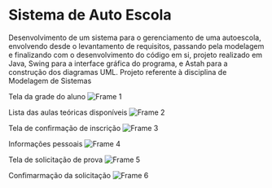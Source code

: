 # Sistema de Auto Escola

Desenvolvimento de um sistema para o gerenciamento de uma autoescola, envolvendo desde o levantamento de requisitos, passando pela modelagem e finalizando com o desenvolvimento do código em si, projeto realizado em Java, Swing para a interface gráfica do programa, e Astah para a construção dos diagramas UML. Projeto referente à disciplina de Modelagem de Sistemas


Tela da grade do aluno
![Frame 1](https://user-images.githubusercontent.com/84208761/192109091-b07daa95-1ae3-4320-9e8d-cda358240beb.png)

Lista das aulas teóricas disponíveis
![Frame 2](https://user-images.githubusercontent.com/84208761/192109120-dbcbc694-1545-4c18-bb4b-3cd826975562.png)

Tela de confirmação de inscrição
![Frame 3](https://user-images.githubusercontent.com/84208761/192109166-80de2a03-5a89-4ed8-b817-09337ba35779.png)

Informações pessoais
![Frame 4](https://user-images.githubusercontent.com/84208761/192109191-d1c74176-8ef6-41d7-9742-16148a8d147e.png)

Tela de solicitação de prova
![Frame 5](https://user-images.githubusercontent.com/84208761/192109233-3019e6b3-b7c1-4b33-afb7-ed8379e1993b.png)

Confimarmação da solicitação
![Frame 6](https://user-images.githubusercontent.com/84208761/192109251-9eaa4858-4964-4d09-97b4-ba92d227fac6.png)
